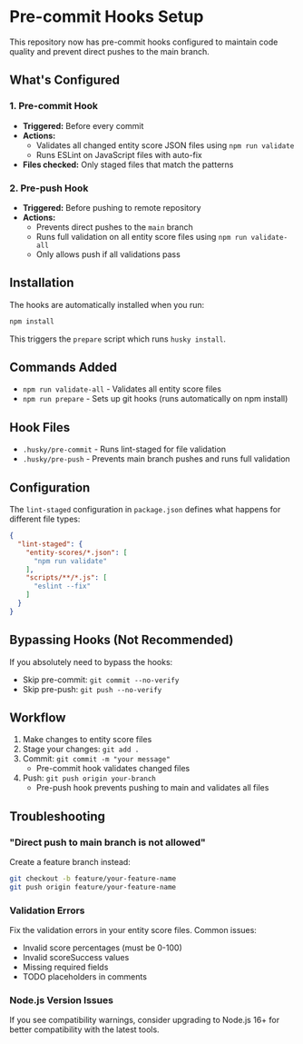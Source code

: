 # Pre-commit Hooks Setup

This repository now has pre-commit hooks configured to maintain code quality and prevent direct pushes to the main branch.

## What's Configured

### 1. Pre-commit Hook
- **Triggered:** Before every commit
- **Actions:**
  - Validates all changed entity score JSON files using `npm run validate`
  - Runs ESLint on JavaScript files with auto-fix
- **Files checked:** Only staged files that match the patterns

### 2. Pre-push Hook
- **Triggered:** Before pushing to remote repository
- **Actions:**
  - Prevents direct pushes to the `main` branch
  - Runs full validation on all entity score files using `npm run validate-all`
  - Only allows push if all validations pass

## Installation

The hooks are automatically installed when you run:
```bash
npm install
```

This triggers the `prepare` script which runs `husky install`.

## Commands Added

- `npm run validate-all` - Validates all entity score files
- `npm run prepare` - Sets up git hooks (runs automatically on npm install)

## Hook Files

- `.husky/pre-commit` - Runs lint-staged for file validation
- `.husky/pre-push` - Prevents main branch pushes and runs full validation

## Configuration

The `lint-staged` configuration in `package.json` defines what happens for different file types:

```json
{
  "lint-staged": {
    "entity-scores/*.json": [
      "npm run validate"
    ],
    "scripts/**/*.js": [
      "eslint --fix"
    ]
  }
}
```

## Bypassing Hooks (Not Recommended)

If you absolutely need to bypass the hooks:
- Skip pre-commit: `git commit --no-verify`
- Skip pre-push: `git push --no-verify`

## Workflow

1. Make changes to entity score files
2. Stage your changes: `git add .`
3. Commit: `git commit -m "your message"`
   - Pre-commit hook validates changed files
4. Push: `git push origin your-branch`
   - Pre-push hook prevents pushing to main and validates all files

## Troubleshooting

### "Direct push to main branch is not allowed"
Create a feature branch instead:
```bash
git checkout -b feature/your-feature-name
git push origin feature/your-feature-name
```

### Validation Errors
Fix the validation errors in your entity score files. Common issues:
- Invalid score percentages (must be 0-100)
- Invalid scoreSuccess values
- Missing required fields
- TODO placeholders in comments

### Node.js Version Issues
If you see compatibility warnings, consider upgrading to Node.js 16+ for better compatibility with the latest tools.